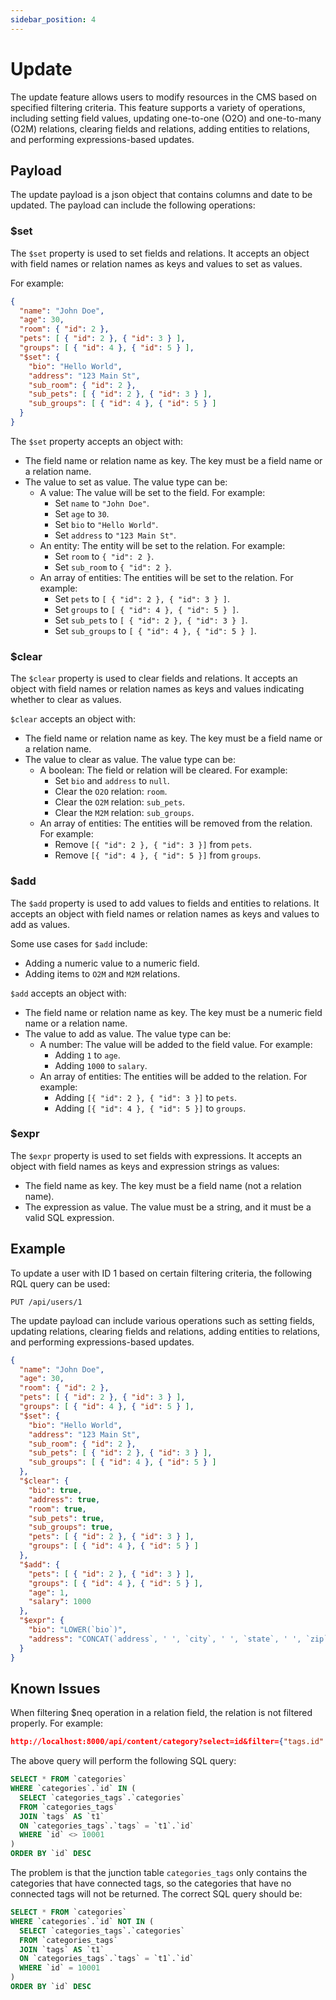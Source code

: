 ```yaml
---
sidebar_position: 4
---
```


# Update

The update feature allows users to modify resources in the CMS based on specified filtering criteria. This feature supports a variety of operations, including setting field values, updating one-to-one (O2O) and one-to-many (O2M) relations, clearing fields and relations, adding entities to relations, and performing expressions-based updates.

## Payload

The update payload is a json object that contains columns and date to be updated. The payload can include the following operations:

### $set

The `$set` property is used to set fields and relations. It accepts an object with field names or relation names as keys and values to set as values.

For example:

```json
{
  "name": "John Doe",
  "age": 30,
  "room": { "id": 2 },
  "pets": [ { "id": 2 }, { "id": 3 } ],
  "groups": [ { "id": 4 }, { "id": 5 } ],
  "$set": {
    "bio": "Hello World",
    "address": "123 Main St",
    "sub_room": { "id": 2 },
    "sub_pets": [ { "id": 2 }, { "id": 3 } ],
    "sub_groups": [ { "id": 4 }, { "id": 5 } ]
  }
}
```

The `$set` property accepts an object with:
- The field name or relation name as key. The key must be a field name or a relation name.
- The value to set as value. The value type can be:
  - A value: The value will be set to the field. For example:
    - Set `name` to `"John Doe"`.
    - Set `age` to `30`.
    - Set `bio` to `"Hello World"`.
    - Set `address` to `"123 Main St"`.
  - An entity: The entity will be set to the relation. For example:
    - Set `room` to `{ "id": 2 }`.
    - Set `sub_room` to `{ "id": 2 }`.
  - An array of entities: The entities will be set to the relation. For example:
    - Set `pets` to `[ { "id": 2 }, { "id": 3 } ]`.
    - Set `groups` to `[ { "id": 4 }, { "id": 5 } ]`.
    - Set `sub_pets` to `[ { "id": 2 }, { "id": 3 } ]`.
    - Set `sub_groups` to `[ { "id": 4 }, { "id": 5 } ]`.

### $clear

The `$clear` property is used to clear fields and relations. It accepts an object with field names or relation names as keys and values indicating whether to clear as values.

`$clear` accepts an object with:
- The field name or relation name as key. The key must be a field name or a relation name.
- The value to clear as value. The value type can be:
  - A boolean: The field or relation will be cleared. For example:
    - Set `bio` and `address` to `null`.
    - Clear the `O2O` relation: `room`.
    - Clear the `O2M` relation: `sub_pets`.
    - Clear the `M2M` relation: `sub_groups`.
  - An array of entities: The entities will be removed from the relation. For example:
    - Remove `[{ "id": 2 }, { "id": 3 }]` from `pets`.
    - Remove `[{ "id": 4 }, { "id": 5 }]` from `groups`.

### $add

The `$add` property is used to add values to fields and entities to relations. It accepts an object with field names or relation names as keys and values to add as values.

Some use cases for `$add` include:
- Adding a numeric value to a numeric field.
- Adding items to `O2M` and `M2M` relations.

`$add` accepts an object with:
- The field name or relation name as key. The key must be a numeric field name or a relation name.
- The value to add as value. The value type can be:
  - A number: The value will be added to the field value. For example:
    - Adding `1` to `age`.
    - Adding `1000` to `salary`.
  - An array of entities: The entities will be added to the relation. For example:
    - Adding `[{ "id": 2 }, { "id": 3 }]` to `pets`.
    - Adding `[{ "id": 4 }, { "id": 5 }]` to `groups`.

### $expr

The `$expr` property is used to set fields with expressions. It accepts an object with field names as keys and expression strings as values:

- The field name as key. The key must be a field name (not a relation name).
- The expression as value. The value must be a string, and it must be a valid SQL expression.

## Example

To update a user with ID 1 based on certain filtering criteria, the following RQL query can be used:

```
PUT /api/users/1
```

The update payload can include various operations such as setting fields, updating relations, clearing fields and relations, adding entities to relations, and performing expressions-based updates.

```json
{
  "name": "John Doe",
  "age": 30,
  "room": { "id": 2 },
  "pets": [ { "id": 2 }, { "id": 3 } ],
  "groups": [ { "id": 4 }, { "id": 5 } ],
  "$set": {
    "bio": "Hello World",
    "address": "123 Main St",
    "sub_room": { "id": 2 },
    "sub_pets": [ { "id": 2 }, { "id": 3 } ],
    "sub_groups": [ { "id": 4 }, { "id": 5 } ]
  },
  "$clear": {
    "bio": true,
    "address": true,
    "room": true,
    "sub_pets": true,
    "sub_groups": true,
    "pets": [ { "id": 2 }, { "id": 3 } ],
    "groups": [ { "id": 4 }, { "id": 5 } ]
  },
  "$add": {
    "pets": [ { "id": 2 }, { "id": 3 } ],
    "groups": [ { "id": 4 }, { "id": 5 } ],
    "age": 1,
    "salary": 1000
  },
  "$expr": {
    "bio": "LOWER(`bio`)",
    "address": "CONCAT(`address`, ' ', `city`, ' ', `state`, ' ', `zip`)"
  }
}
```

## Known Issues

When filtering $neq operation in a relation field, the relation is not filtered properly. For example:
```json
http://localhost:8000/api/content/category?select=id&filter={"tags.id":{"$neq":10001}}
```
The above query will perform the following SQL query:
```sql
SELECT * FROM `categories`
WHERE `categories`.`id` IN (
  SELECT `categories_tags`.`categories`
  FROM `categories_tags`
  JOIN `tags` AS `t1`
  ON `categories_tags`.`tags` = `t1`.`id`
  WHERE `id` <> 10001
)
ORDER BY `id` DESC
```

The problem is that the junction table `categories_tags` only contains the categories that have connected tags, so the categories that have no connected tags will not be returned. The correct SQL query should be:

```sql
SELECT * FROM `categories`
WHERE `categories`.`id` NOT IN (
  SELECT `categories_tags`.`categories`
  FROM `categories_tags`
  JOIN `tags` AS `t1`
  ON `categories_tags`.`tags` = `t1`.`id`
  WHERE `id` = 10001
)
ORDER BY `id` DESC
